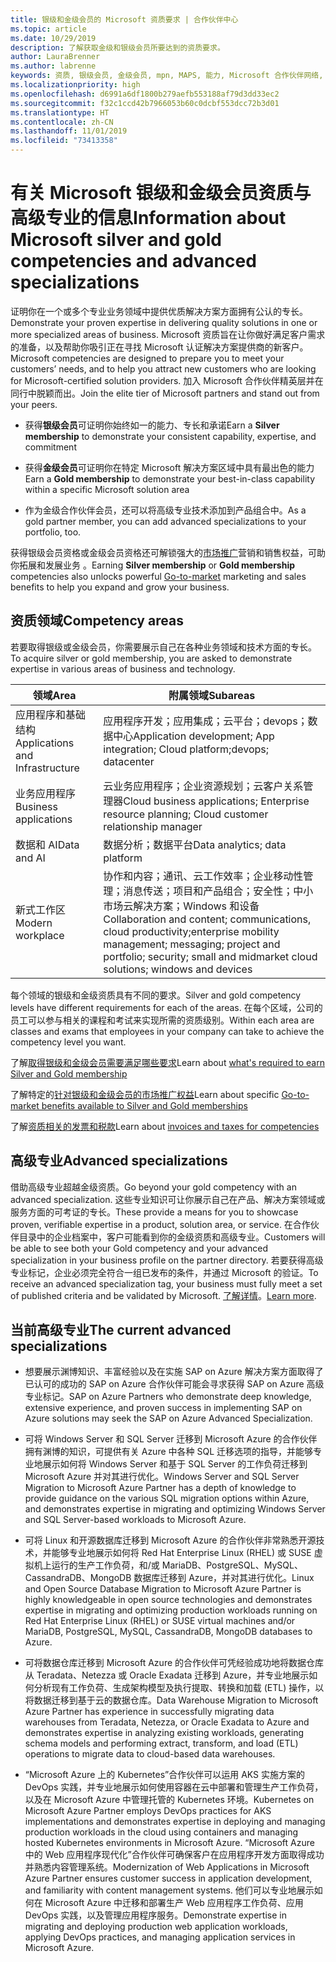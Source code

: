 ```yaml
---
title: 银级和金级会员的 Microsoft 资质要求 | 合作伙伴中心
ms.topic: article
ms.date: 10/29/2019
description: 了解获取金级和银级会员所要达到的资质要求。
author: LauraBrenner
ms.author: labrenne
keywords: 资质, 银级会员, 金级会员, mpn, MAPS, 能力, Microsoft 合作伙伴网络, 网络会员, 高级专业
ms.localizationpriority: high
ms.openlocfilehash: d6991a6df1800b279aefb553188af79d3dd33ec2
ms.sourcegitcommit: f32c1ccd42b7966053b60c0dcbf553dcc72b3d01
ms.translationtype: HT
ms.contentlocale: zh-CN
ms.lasthandoff: 11/01/2019
ms.locfileid: "73413358"
---
```

# <a name="information-about-microsoft-silver-and-gold-competencies-and-advanced-specializations"></a><span data-ttu-id="f367d-104">有关 Microsoft 银级和金级会员资质与高级专业的信息</span><span class="sxs-lookup"><span data-stu-id="f367d-104">Information about Microsoft silver and gold competencies and advanced specializations</span></span>


<span data-ttu-id="f367d-105">证明你在一个或多个专业业务领域中提供优质解决方案方面拥有公认的专长。</span><span class="sxs-lookup"><span data-stu-id="f367d-105">Demonstrate your proven expertise in delivering quality solutions in one or more specialized areas of business.</span></span> <span data-ttu-id="f367d-106">Microsoft 资质旨在让你做好满足客户需求的准备，以及帮助你吸引正在寻找 Microsoft 认证解决方案提供商的新客户。</span><span class="sxs-lookup"><span data-stu-id="f367d-106">Microsoft competencies are designed to prepare you to meet your customers’ needs, and to help you attract new customers who are looking for Microsoft-certified solution providers.</span></span> <span data-ttu-id="f367d-107">加入 Microsoft 合作伙伴精英层并在同行中脱颖而出。</span><span class="sxs-lookup"><span data-stu-id="f367d-107">Join the elite tier of Microsoft partners and stand out from your peers.</span></span>

- <span data-ttu-id="f367d-108">获得**银级会员**可证明你始终如一的能力、专长和承诺</span><span class="sxs-lookup"><span data-stu-id="f367d-108">Earn a **Silver membership** to demonstrate your consistent capability, expertise, and commitment</span></span>

- <span data-ttu-id="f367d-109">获得**金级会员**可证明你在特定 Microsoft 解决方案区域中具有最出色的能力</span><span class="sxs-lookup"><span data-stu-id="f367d-109">Earn a **Gold membership** to demonstrate your best-in-class capability within a specific Microsoft solution area</span></span>

- <span data-ttu-id="f367d-110">作为金级合作伙伴会员，还可以将高级专业技术添加到产品组合中。</span><span class="sxs-lookup"><span data-stu-id="f367d-110">As a gold partner member, you can add advanced specializations to your portfolio, too.</span></span>

<span data-ttu-id="f367d-111">获得银级会员资格或金级会员资格还可解锁强大的[市场推广](mpn-learn-about-go-to-market-benefits.md)营销和销售权益，可助你拓展和发展业务   。</span><span class="sxs-lookup"><span data-stu-id="f367d-111">Earning **Silver membership** or **Gold membership** competencies also unlocks powerful [Go-to-market](mpn-learn-about-go-to-market-benefits.md) marketing and sales benefits to help you expand and grow your business.</span></span>

## <a name="competency-areas"></a><span data-ttu-id="f367d-112">资质领域</span><span class="sxs-lookup"><span data-stu-id="f367d-112">Competency areas</span></span>

<span data-ttu-id="f367d-113">若要取得银级或金级会员，你需要展示自己在各种业务领域和技术方面的专长。</span><span class="sxs-lookup"><span data-stu-id="f367d-113">To acquire silver or gold membership, you are asked to demonstrate expertise in various areas of business and technology.</span></span>

|<span data-ttu-id="f367d-114">**领域**</span><span class="sxs-lookup"><span data-stu-id="f367d-114">**Area**</span></span>            |<span data-ttu-id="f367d-115">**附属领域**</span><span class="sxs-lookup"><span data-stu-id="f367d-115">**Subareas**</span></span>                    |
|--------------------|--------------------------------|
|<span data-ttu-id="f367d-116">应用程序和基础结构</span><span class="sxs-lookup"><span data-stu-id="f367d-116">Applications and Infrastructure</span></span>|<span data-ttu-id="f367d-117">应用程序开发；应用集成；云平台；devops；数据中心</span><span class="sxs-lookup"><span data-stu-id="f367d-117">Application development; App integration; Cloud platform;devops; datacenter</span></span>|
|<span data-ttu-id="f367d-118">业务应用程序</span><span class="sxs-lookup"><span data-stu-id="f367d-118">Business applications</span></span> |<span data-ttu-id="f367d-119">云业务应用程序；企业资源规划；云客户关系管理器</span><span class="sxs-lookup"><span data-stu-id="f367d-119">Cloud business applications; Enterprise resource planning; Cloud customer relationship manager</span></span>|
|<span data-ttu-id="f367d-120">数据和 AI</span><span class="sxs-lookup"><span data-stu-id="f367d-120">Data and AI</span></span>|<span data-ttu-id="f367d-121">数据分析；数据平台</span><span class="sxs-lookup"><span data-stu-id="f367d-121">Data analytics; data platform</span></span>|
|<span data-ttu-id="f367d-122">新式工作区</span><span class="sxs-lookup"><span data-stu-id="f367d-122">Modern workplace</span></span>| <span data-ttu-id="f367d-123">协作和内容；通讯、云工作效率；企业移动性管理；消息传送；项目和产品组合；安全性；中小市场云解决方案；Windows 和设备</span><span class="sxs-lookup"><span data-stu-id="f367d-123">Collaboration and content; communications, cloud productivity;enterprise mobility management; messaging; project and portfolio; security; small and midmarket cloud solutions; windows and devices</span></span>|

<span data-ttu-id="f367d-124">每个领域的银级和金级资质具有不同的要求。</span><span class="sxs-lookup"><span data-stu-id="f367d-124">Silver and gold competency levels have different requirements for each of the areas.</span></span> <span data-ttu-id="f367d-125">在每个区域，公司的员工可以参与相关的课程和考试来实现所需的资质级别。</span><span class="sxs-lookup"><span data-stu-id="f367d-125">Within each area are classes and exams that employees in your company can take to achieve the competency level you want.</span></span>


<span data-ttu-id="f367d-126">了解[取得银级和金级会员需要满足哪些要求](https://partner.microsoft.com/membership/competencies)</span><span class="sxs-lookup"><span data-stu-id="f367d-126">Learn about [what's required to earn Silver and Gold membership](https://partner.microsoft.com/membership/competencies)</span></span>

<span data-ttu-id="f367d-127">了解特定的[针对银级和金级会员的市场推广权益](mpn-learn-about-go-to-market-benefits.md)</span><span class="sxs-lookup"><span data-stu-id="f367d-127">Learn about specific [Go-to-market benefits available to Silver and Gold memberships](mpn-learn-about-go-to-market-benefits.md)</span></span> 

<span data-ttu-id="f367d-128">了解[资质相关的发票和税款](mpn-view-print-maps-invoice.md)</span><span class="sxs-lookup"><span data-stu-id="f367d-128">Learn about [invoices and taxes for competencies](mpn-view-print-maps-invoice.md)</span></span>

## <a name="advanced-specializations"></a><span data-ttu-id="f367d-129">高级专业</span><span class="sxs-lookup"><span data-stu-id="f367d-129">Advanced specializations</span></span>

<span data-ttu-id="f367d-130">借助高级专业超越金级资质。</span><span class="sxs-lookup"><span data-stu-id="f367d-130">Go beyond your gold competency with an advanced specialization.</span></span> <span data-ttu-id="f367d-131">这些专业知识可让你展示自己在产品、解决方案领域或服务方面的可考证的专长。</span><span class="sxs-lookup"><span data-stu-id="f367d-131">These provide a means for you to showcase proven, verifiable expertise in a product, solution area, or service.</span></span> <span data-ttu-id="f367d-132">在合作伙伴目录中的企业档案中，客户可能看到你的金级资质和高级专业。</span><span class="sxs-lookup"><span data-stu-id="f367d-132">Customers will be able to see both your Gold competency and your advanced specialization in your business profile on the partner directory.</span></span> <span data-ttu-id="f367d-133">若要获得高级专业标记，企业必须完全符合一组已发布的条件，并通过 Microsoft 的验证。</span><span class="sxs-lookup"><span data-stu-id="f367d-133">To receive an advanced specialization tag, your business must fully meet a set of published criteria and be validated by Microsoft.</span></span> <span data-ttu-id="f367d-134">[了解详情](https://partner.microsoft.com/membership/competencies#tab-content-2)。</span><span class="sxs-lookup"><span data-stu-id="f367d-134">[Learn more](https://partner.microsoft.com/membership/competencies#tab-content-2).</span></span> 

## <a name="the-current-advanced-specializations"></a><span data-ttu-id="f367d-135">当前高级专业</span><span class="sxs-lookup"><span data-stu-id="f367d-135">The current advanced specializations</span></span>

- <span data-ttu-id="f367d-136">想要展示渊博知识、丰富经验以及在实施 SAP on Azure 解决方案方面取得了已认可的成功的 SAP on Azure 合作伙伴可能会寻求获得 SAP on Azure 高级专业标记。</span><span class="sxs-lookup"><span data-stu-id="f367d-136">SAP on Azure Partners who demonstrate deep knowledge, extensive experience, and proven success in implementing SAP on Azure solutions may seek the SAP on Azure Advanced Specialization.</span></span>

- <span data-ttu-id="f367d-137">可将 Windows Server 和 SQL Server 迁移到 Microsoft Azure 的合作伙伴拥有渊博的知识，可提供有关 Azure 中各种 SQL 迁移选项的指导，并能够专业地展示如何将 Windows Server 和基于 SQL Server 的工作负荷迁移到 Microsoft Azure 并对其进行优化。</span><span class="sxs-lookup"><span data-stu-id="f367d-137">Windows Server and SQL Server Migration to Microsoft Azure Partner has a depth of knowledge to provide guidance on the various SQL migration options within Azure, and demonstrates expertise in migrating and optimizing Windows Server and SQL Server-based workloads to Microsoft Azure.</span></span> 

- <span data-ttu-id="f367d-138">可将 Linux 和开源数据库迁移到 Microsoft Azure 的合作伙伴非常熟悉开源技术，并能够专业地展示如何将 Red Hat Enterprise Linux (RHEL) 或 SUSE 虚拟机上运行的生产工作负荷，和/或 MariaDB、PostgreSQL、MySQL、CassandraDB、MongoDB 数据库迁移到 Azure，并对其进行优化。</span><span class="sxs-lookup"><span data-stu-id="f367d-138">Linux and Open Source Database Migration to Microsoft Azure Partner is highly knowledgeable in open source technologies and demonstrates expertise in migrating and optimizing production workloads running on Red Hat Enterprise Linux (RHEL) or SUSE virtual machines and/or MariaDB, PostgreSQL, MySQL, CassandraDB, MongoDB databases to Azure.</span></span>

- <span data-ttu-id="f367d-139">可将数据仓库迁移到 Microsoft Azure 的合作伙伴可凭经验成功地将数据仓库从 Teradata、Netezza 或 Oracle Exadata 迁移到 Azure，并专业地展示如何分析现有工作负荷、生成架构模型及执行提取、转换和加载 (ETL) 操作，以将数据迁移到基于云的数据仓库。</span><span class="sxs-lookup"><span data-stu-id="f367d-139">Data Warehouse Migration to Microsoft Azure Partner has experience in successfully migrating data warehouses from Teradata, Netezza, or Oracle Exadata to Azure and demonstrates expertise in analyzing existing workloads, generating schema models and performing extract, transform, and load (ETL) operations to migrate data to cloud-based data warehouses.</span></span>

- <span data-ttu-id="f367d-140">“Microsoft Azure 上的 Kubernetes”合作伙伴可以运用 AKS 实施方案的 DevOps 实践，并专业地展示如何使用容器在云中部署和管理生产工作负荷，以及在 Microsoft Azure 中管理托管的 Kubernetes 环境。</span><span class="sxs-lookup"><span data-stu-id="f367d-140">Kubernetes on Microsoft Azure Partner employs DevOps practices for AKS implementations and demonstrates expertise in deploying and managing production workloads in the cloud using containers and managing hosted Kubernetes environments in Microsoft Azure.</span></span>
<span data-ttu-id="f367d-141">“Microsoft Azure 中的 Web 应用程序现代化”合作伙伴可确保客户在应用程序开发方面取得成功并熟悉内容管理系统。</span><span class="sxs-lookup"><span data-stu-id="f367d-141">Modernization of Web Applications in Microsoft Azure Partner ensures customer success in application development, and familiarity with content management systems.</span></span> <span data-ttu-id="f367d-142">他们可以专业地展示如何在 Microsoft Azure 中迁移和部署生产 Web 应用程序工作负荷、应用 DevOps 实践，以及管理应用程序服务。</span><span class="sxs-lookup"><span data-stu-id="f367d-142">Demonstrate expertise in migrating and deploying production web application workloads, applying DevOps practices, and managing application services in Microsoft Azure.</span></span>